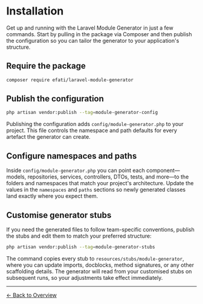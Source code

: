 # Installation

Get up and running with the Laravel Module Generator in just a few commands. Start by pulling in the package via Composer and then publish the configuration so you can tailor the generator to your application's structure.

## Require the package

```bash
composer require efati/laravel-module-generator
```

## Publish the configuration

```bash
php artisan vendor:publish --tag=module-generator-config
```

Publishing the configuration adds `config/module-generator.php` to your project. This file controls the namespace and path defaults for every artefact the generator can create.

## Configure namespaces and paths

Inside `config/module-generator.php` you can point each component—models, repositories, services, controllers, DTOs, tests, and more—to the folders and namespaces that match your project's architecture. Update the values in the `namespaces` and `paths` sections so newly generated classes land exactly where you expect them.

## Customise generator stubs

If you need the generated files to follow team-specific conventions, publish the stubs and edit them to match your preferred structure:

```bash
php artisan vendor:publish --tag=module-generator-stubs
```

The command copies every stub to `resources/stubs/module-generator`, where you can update imports, docblocks, method signatures, or any other scaffolding details. The generator will read from your customised stubs on subsequent runs, so your adjustments take effect immediately.

---

[← Back to Overview](index.md)
